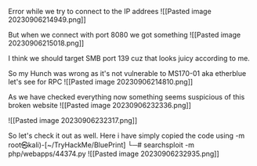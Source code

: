 Error while we try to connect to the IP addrees
![[Pasted image 20230906214949.png]]

But when we connect with port 8080 we got something
![[Pasted image 20230906215018.png]]



I think we should target 
SMB port 139 cuz that looks juicy according to me.

So my Hunch was wrong as it's not vulnerable to MS170-01 aka etherblue let's see for RPC
![[Pasted image 20230906214810.png]]

As we have checked everything now something seems suspicious of this broken website
![[Pasted image 20230906232336.png]]

![[Pasted image 20230906232317.png]]

So let's check it out as well.
Here i have simply copied the code using -m 
root㉿kali)-[~/TryHackMe/BluePrint]
└─# searchsploit -m php/webapps/44374.py
![[Pasted image 20230906232935.png]]

